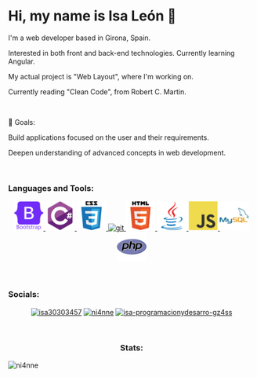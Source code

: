 <h1 align="left">Hi, my name is Isa León 👋</h1>

<p align="left"> I'm a web developer based in Girona, Spain.  </p>
<p align="left"> Interested in both front and back-end technologies. Currently learning Angular. </p>
<p align="left"> My actual project is "Web Layout", where I'm working on. </p>
<p align="left"> Currently reading "Clean Code", from Robert C. Martin. </p>
<br>
<p align="left"> 🚀 Goals: </p>
<p align="left"> Build applications focused on the user and their requirements. </p>
<p align="left"> Deepen understanding of advanced concepts in web development. </p>
<br>
<h3 align="left">Languages and Tools:</h3>
<p align="center"> 
<a href="https://getbootstrap.com" target="_blank" rel="noreferrer"> <img src="https://raw.githubusercontent.com/devicons/devicon/master/icons/bootstrap/bootstrap-plain-wordmark.svg" alt="bootstrap" width="60" height="60"/> </a> 
<a href="https://www.w3schools.com/cs/" target="_blank" rel="noreferrer"> <img src="https://raw.githubusercontent.com/devicons/devicon/master/icons/csharp/csharp-original.svg" alt="csharp" width="60" height="60"/> </a> 
<a href="https://www.w3schools.com/css/" target="_blank" rel="noreferrer"> <img src="https://raw.githubusercontent.com/devicons/devicon/master/icons/css3/css3-original-wordmark.svg" alt="css3" width="60" height="60"/> </a> 
<a href="https://git-scm.com/" target="_blank" rel="noreferrer"> <img src="https://www.vectorlogo.zone/logos/git-scm/git-scm-icon.svg" alt="git" width="60" height="60"/> </a> 
<a href="https://www.w3.org/html/" target="_blank" rel="noreferrer"> <img src="https://raw.githubusercontent.com/devicons/devicon/master/icons/html5/html5-original-wordmark.svg" alt="html5" width="60" height="60"/> </a> 
<a href="https://www.java.com" target="_blank" rel="noreferrer"> <img src="https://raw.githubusercontent.com/devicons/devicon/master/icons/java/java-original.svg" alt="java" width="60" height="60"/> </a> 
<a href="https://developer.mozilla.org/en-US/docs/Web/JavaScript" target="_blank" rel="noreferrer"> <img src="https://raw.githubusercontent.com/devicons/devicon/master/icons/javascript/javascript-original.svg" alt="javascript" width="60" height="60"/> </a> 
<a href="https://www.mysql.com/" target="_blank" rel="noreferrer"> <img src="https://raw.githubusercontent.com/devicons/devicon/master/icons/mysql/mysql-original-wordmark.svg" alt="mysql" width="60" height="60"/> </a> 
<a href="https://www.php.net" target="_blank" rel="noreferrer"> <img src="https://raw.githubusercontent.com/devicons/devicon/master/icons/php/php-original.svg" alt="php" width="60" height="60"/> </a> </p> 
<br>
<h3 align="left">Socials:</h3>
<p align="center">
<a href="https://twitter.com/isa30303457" target="blank"><img align="center" src="https://raw.githubusercontent.com/rahuldkjain/github-profile-readme-generator/master/src/images/icons/Social/twitter.svg" alt="isa30303457" height="30" width="40" /></a>
<a href="https://instagram.com/ni4nne" target="blank"><img align="center" src="https://raw.githubusercontent.com/rahuldkjain/github-profile-readme-generator/master/src/images/icons/Social/instagram.svg" alt="ni4nne" height="30" width="40" /></a>
<a href="https://www.youtube.com/@Isa-ProgramacionyDesarro-gz4ss" target="blank"><img align="center" src="https://raw.githubusercontent.com/rahuldkjain/github-profile-readme-generator/master/src/images/icons/Social/youtube.svg" alt="isa-programacionydesarro-gz4ss" height="30" width="40" /></a>
</p> 
<br>
<h3 align="center">Stats:</h3>
<p><img align="left" src="https://github-readme-stats.vercel.app/api/top-langs?username=ni4nne&show_icons=true&locale=en&layout=compact" alt="ni4nne" width="300" height="200" /></p>
